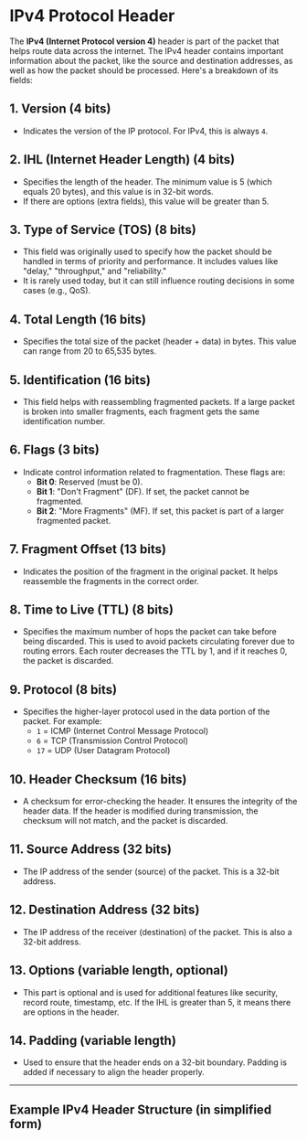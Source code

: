 # IPv4 Protocol Header

The **IPv4 (Internet Protocol version 4)** header is part of the packet that helps route data across the internet. The IPv4 header contains important information about the packet, like the source and destination addresses, as well as how the packet should be processed. Here's a breakdown of its fields:

## 1. Version (4 bits)
- Indicates the version of the IP protocol. For IPv4, this is always `4`.

## 2. IHL (Internet Header Length) (4 bits)
- Specifies the length of the header. The minimum value is 5 (which equals 20 bytes), and this value is in 32-bit words.
- If there are options (extra fields), this value will be greater than 5.

## 3. Type of Service (TOS) (8 bits)
- This field was originally used to specify how the packet should be handled in terms of priority and performance. It includes values like "delay," "throughput," and "reliability."
- It is rarely used today, but it can still influence routing decisions in some cases (e.g., QoS).

## 4. Total Length (16 bits)
- Specifies the total size of the packet (header + data) in bytes. This value can range from 20 to 65,535 bytes.

## 5. Identification (16 bits)
- This field helps with reassembling fragmented packets. If a large packet is broken into smaller fragments, each fragment gets the same identification number.

## 6. Flags (3 bits)
- Indicate control information related to fragmentation. These flags are:
  - **Bit 0**: Reserved (must be 0).
  - **Bit 1**: "Don't Fragment" (DF). If set, the packet cannot be fragmented.
  - **Bit 2**: "More Fragments" (MF). If set, this packet is part of a larger fragmented packet.

## 7. Fragment Offset (13 bits)
- Indicates the position of the fragment in the original packet. It helps reassemble the fragments in the correct order.

## 8. Time to Live (TTL) (8 bits)
- Specifies the maximum number of hops the packet can take before being discarded. This is used to avoid packets circulating forever due to routing errors. Each router decreases the TTL by 1, and if it reaches 0, the packet is discarded.

## 9. Protocol (8 bits)
- Specifies the higher-layer protocol used in the data portion of the packet. For example:
  - `1` = ICMP (Internet Control Message Protocol)
  - `6` = TCP (Transmission Control Protocol)
  - `17` = UDP (User Datagram Protocol)

## 10. Header Checksum (16 bits)
- A checksum for error-checking the header. It ensures the integrity of the header data. If the header is modified during transmission, the checksum will not match, and the packet is discarded.

## 11. Source Address (32 bits)
- The IP address of the sender (source) of the packet. This is a 32-bit address.

## 12. Destination Address (32 bits)
- The IP address of the receiver (destination) of the packet. This is also a 32-bit address.

## 13. Options (variable length, optional)
- This part is optional and is used for additional features like security, record route, timestamp, etc. If the IHL is greater than 5, it means there are options in the header.

## 14. Padding (variable length)
- Used to ensure that the header ends on a 32-bit boundary. Padding is added if necessary to align the header properly.

---

## Example IPv4 Header Structure (in simplified form)


